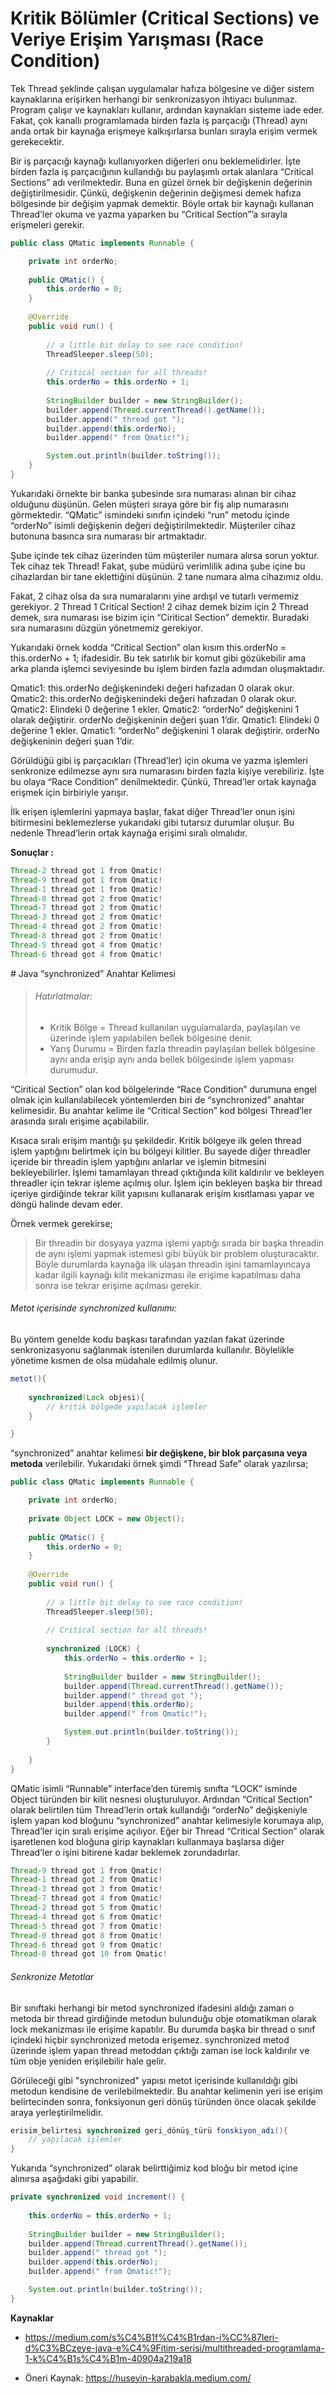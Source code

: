 # Kritik Bölümler (Critical Sections) ve Veriye Erişim Yarışması (Race Condition)

Tek Thread şeklinde çalışan uygulamalar hafıza bölgesine ve diğer sistem kaynaklarına erişirken herhangi bir senkronizasyon ihtiyacı bulunmaz. Program çalışır ve kaynakları kullanır, ardından kaynakları sisteme iade eder. Fakat, çok kanallı programlamada birden fazla iş parçacığı (Thread) aynı anda ortak bir kaynağa erişmeye kalkışırlarsa bunları sırayla erişim vermek gerekecektir.

Bir iş parçacığı kaynağı kullanıyorken diğerleri onu beklemelidirler. İşte birden fazla iş parçacığının kullandığı bu paylaşımlı ortak alanlara “Critical Sections” adı verilmektedir. Buna en güzel örnek bir değişkenin değerinin değiştirilmesidir. Çünkü, değişkenin değerinin değişmesi demek hafıza bölgesinde bir değişim yapmak demektir. Böyle ortak bir kaynağı kullanan Thread’ler okuma ve yazma yaparken bu “Critical Section”’a sırayla erişmeleri gerekir.

```java
public class QMatic implements Runnable {

	private int orderNo;
	
	public QMatic() {
		this.orderNo = 0;
	}
	
	@Override
	public void run() {
		
		// a little bit delay to see race condition!
		ThreadSleeper.sleep(50);
		
		// Critical section for all threads!
		this.orderNo = this.orderNo + 1;
		
		StringBuilder builder = new StringBuilder();
		builder.append(Thread.currentThread().getName());
		builder.append(" thread got ");
		builder.append(this.orderNo);
		builder.append(" from Qmatic!");

		System.out.println(builder.toString());
	}
}
```

Yukarıdaki örnekte bir banka şubesinde sıra numarası alınan bir cihaz olduğunu düşünün. Gelen müşteri sıraya göre bir fiş alıp numarasını görmektedir. “QMatic” ismindeki sınıfın içindeki “run” metodu içinde “orderNo” isimli değişkenin değeri değiştirilmektedir. Müşteriler cihaz butonuna basınca sıra numarası bir artmaktadır.

Şube içinde tek cihaz üzerinden tüm müşteriler numara alırsa sorun yoktur. Tek cihaz tek Thread! Fakat, şube müdürü verimlilik adına şube içine bu cihazlardan bir tane eklettiğini düşünün. 2 tane numara alma cihazımız oldu.

Fakat, 2 cihaz olsa da sıra numaralarını yine ardışıl ve tutarlı vermemiz gerekiyor. 2 Thread 1 Critical Section! 2 cihaz demek bizim için 2 Thread demek, sıra numarası ise bizim için “Ciritical Section” demektir. Buradaki sıra numarasını düzgün yönetmemiz gerekiyor.

Yukarıdaki örnek kodda “Critical Section” olan kısım    this.orderNo = this.orderNo + 1;   ifadesidir. Bu tek satırlık bir komut gibi gözükebilir ama arka planda işlemci seviyesinde bu işlem birden fazla adımdan oluşmaktadır.

Qmatic1: this.orderNo değişkenindeki değeri hafızadan 0 olarak okur.
Qmatic2: this.orderNo değişkenindeki değeri hafızadan 0 olarak okur.
Qmatic2: Elindeki 0 değerine 1 ekler.
Qmatic2: “orderNo” değişkenini 1 olarak değiştirir. orderNo değişkeninin değeri şuan 1’dir.
Qmatic1: Elindeki 0 değerine 1 ekler.
Qmatic1: “orderNo” değişkenini 1 olarak değiştirir. orderNo değişkeninin değeri şuan 1’dir.


Görüldüğü gibi iş parçacıkları (Thread’ler) için okuma ve yazma işlemleri senkronize edilmezse aynı sıra numarasını birden fazla kişiye verebiliriz. İşte bu olaya “Race Condition” denilmektedir. Çünkü, Thread’ler ortak kaynağa erişmek için birbiriyle yarışır.

İlk erişen işlemlerini yapmaya başlar, fakat diğer Thread’ler onun işini bitirmesini beklemezlerse yukarıdaki gibi tutarsız durumlar oluşur. Bu nedenle Thread’lerin ortak kaynağa erişimi sıralı olmalıdır.

**Sonuçlar :**

```java
Thread-2 thread got 1 from Qmatic!
Thread-9 thread got 1 from Qmatic!
Thread-1 thread got 1 from Qmatic!
Thread-0 thread got 2 from Qmatic!
Thread-7 thread got 2 from Qmatic!
Thread-3 thread got 2 from Qmatic!
Thread-4 thread got 2 from Qmatic!
Thread-8 thread got 2 from Qmatic!
Thread-5 thread got 4 from Qmatic!
Thread-6 thread got 4 from Qmatic!
```

# Java “synchronized” Anahtar Kelimesi



> ###### Hatırlatmalar:
>
> - Kritik Bölge = Thread kullanılan uygulamalarda, paylaşılan ve üzerinde işlem yapılabilen bellek bölgesine denir.
> - Yarış Durumu = Birden fazla threadin paylaşılan bellek bölgesine aynı anda erişip aynı anda bellek bölgesinde işlem yapması durumudur.



“Ciritical Section” olan kod bölgelerinde “Race Condition” durumuna engel olmak için kullanılabilecek yöntemlerden biri de “synchronized” anahtar kelimesidir. Bu anahtar kelime ile “Critical Section” kod bölgesi Thread’ler arasında sıralı erişime açabilabilir.

Kısaca sıralı erişim mantığı şu şekildedir. Kritik bölgeye ilk gelen thread işlem yaptığını belirtmek için bu bölgeyi kilitler. Bu sayede diğer threadler içeride bir threadin işlem yaptığını anlarlar ve işlemin bitmesini bekleyebilirler. İşlemi tamamlayan thread çıktığında kilit kaldırılır ve  bekleyen threadler için tekrar işleme açılmış olur. İşlem için bekleyen başka bir thread içeriye girdiğinde tekrar kilit yapısını kullanarak erişim kısıtlaması yapar ve döngü halinde devam eder.

Örnek vermek gerekirse;

> Bir threadin bir dosyaya yazma işlemi yaptığı sırada bir başka threadin de aynı işlemi yapmak istemesi gibi büyük bir problem oluşturacaktır. Böyle durumlarda kaynağa ilk ulaşan threadin işini tamamlayıncaya kadar ilgili kaynağı kilit mekanizması ile erişime kapatılması daha sonra ise tekrar erişime açılması gerekir.

###### Metot içerisinde synchronized kullanımı:

Bu yöntem genelde kodu başkası tarafından yazılan fakat üzerinde senkronizasyonu sağlanmak istenilen durumlarda kullanılır. Böylelikle yönetime kısmen de olsa müdahale edilmiş olunur.


```java
metot(){
    
    synchronized(Lock objesi){
        // kritik bölgede yapılacak işlemler
    }

}
```

“synchronized” anahtar kelimesi **bir değişkene, bir blok parçasına veya metoda** verilebilir. Yukarıdaki örnek şimdi “Thread Safe” olarak yazılırsa;

```java
public class QMatic implements Runnable {

	private int orderNo;
	
	private Object LOCK = new Object();
	
	public QMatic() {
		this.orderNo = 0;
	}
	
	@Override
	public void run() {
		
		// a little bit delay to see race condition!
		ThreadSleeper.sleep(50);
		
		// Critical section for all threads!
		
		synchronized (LOCK) {
			this.orderNo = this.orderNo + 1;
			
			StringBuilder builder = new StringBuilder();
			builder.append(Thread.currentThread().getName());
			builder.append(" thread got ");
			builder.append(this.orderNo);
			builder.append(" from Qmatic!");

			System.out.println(builder.toString());
		}
		
	}
}
```



QMatic isimli “Runnable” interface’den türemiş sınıfta “LOCK” isminde Object türünden bir kilit nesnesi oluşturuluyor. Ardından “Critical Section” olarak belirtilen tüm Thread’lerin ortak kullandığı “orderNo” değişkeniyle işlem yapan kod bloğunu “synchronized” anahtar kelimesiyle korumaya alıp, Thread’ler için sıralı erişime açılıyor. Eğer bir Thread “Critical Section” olarak işaretlenen kod bloğuna girip kaynakları kullanmaya başlarsa diğer Thread’ler o işini bitirene kadar beklemek zorundadırlar.

```java
Thread-9 thread got 1 from Qmatic!
Thread-1 thread got 2 from Qmatic!
Thread-3 thread got 3 from Qmatic!
Thread-7 thread got 4 from Qmatic!
Thread-2 thread got 5 from Qmatic!
Thread-4 thread got 6 from Qmatic!
Thread-5 thread got 7 from Qmatic!
Thread-0 thread got 8 from Qmatic!
Thread-6 thread got 9 from Qmatic!
Thread-8 thread got 10 from Qmatic!
```

###### Senkronize Metotlar

Bir sınıftaki herhangi bir metod synchronized ifadesini aldığı zaman o metoda bir thread girdiğinde metodun bulunduğu obje otomatikman olarak lock mekanizması ile erişime kapatılır. Bu durumda başka bir thread o sınıf içindeki hiçbir synchronized metoda erişemez. synchronized metod üzerinde işlem yapan thread  metoddan çıktığı zaman ise lock kaldırılır ve tüm obje yeniden erişilebilir hale gelir.

Görüleceği gibi "synchronized" yapısı metot içerisinde kullanıldığı gibi metodun kendisine de verilebilmektedir.  Bu anahtar kelimenin yeri ise erişim belirtecinden sonra, fonksiyonun geri dönüş türünden önce olacak şekilde araya yerleştirilmelidir.

```java
erisim_belirtesi synchronized geri_dönüş_türü fonskiyon_adı(){
    // yapılacak işlemler
}
```



Yukarıda “synchronized” olarak belirttiğimiz kod bloğu bir metod içine alınırsa aşağıdaki gibi yapabilir.

```java
private synchronized void increment() {
	
	this.orderNo = this.orderNo + 1;
	
	StringBuilder builder = new StringBuilder();
	builder.append(Thread.currentThread().getName());
	builder.append(" thread got ");
	builder.append(this.orderNo);
	builder.append(" from Qmatic!");

	System.out.println(builder.toString());
}
```





**Kaynaklar**

- https://medium.com/s%C4%B1f%C4%B1rdan-i%CC%87leri-d%C3%BCzeye-java-e%C4%9Fitim-serisi/multithreaded-programlama-1-k%C4%B1s%C4%B1m-40904a219a18

- Öneri Kaynak: https://huseyin-karabakla.medium.com/

